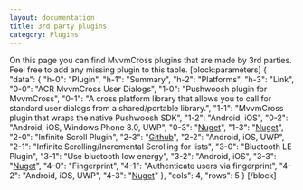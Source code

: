 ```yaml
---
layout: documentation
title: 3rd party plugins
category: Plugins
---
```

On this page you can find MvvmCross plugins that are made by 3rd parties. Feel free to add any missing plugin to this table.
[block:parameters]
{
  "data": {
    "h-0": "Plugin",
    "h-1": "Summary",
    "h-2": "Platforms",
    "h-3": "Link",
    "0-0": "ACR MvvmCross User Dialogs",
    "1-0": "Pushwoosh plugin for MvvmCross",
    "0-1": "A cross platform library that allows you to call for standard user dialogs from a shared/portable library.",
    "1-1": "MvvmCross plugin that wraps the native Pushwoosh SDK",
    "1-2": "Android, iOS",
    "0-2": "Android, iOS, Windows Phone 8.0, UWP",
    "0-3": "[Nuget](https://www.nuget.org/packages/Acr.MvvmCross.Plugins.UserDialogs/)",
    "1-3": "[Nuget](https://www.nuget.org/packages/SoToGo.Plugins.Pushwoosh/)",
    "2-0": "Infinite Scroll Plugin",
    "2-3": "[Github](https://github.com/HBSequence/Sequence.Plugins)",
    "2-2": "Android, iOS, UWP",
    "2-1": "Infinite Scrolling/Incremental Scrolling for lists",
    "3-0": "Bluetooth LE Plugin",
    "3-1": "Use bluetooth low energy",
    "3-2": "Android, iOS",
    "3-3": "[Nuget](https://www.nuget.org/packages/MvvmCross.Plugin.BLE/)",
    "4-0": "Fingerprint",
    "4-1": "Authenticate users via fingerprint",
    "4-2": "Android, iOS, UWP",
    "4-3": "[Nuget](https://www.nuget.org/packages/MvvmCross.Plugins.Fingerprint/)"
  },
  "cols": 4,
  "rows": 5
}
[/block]